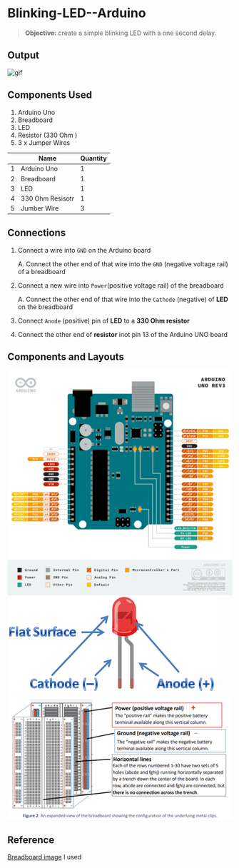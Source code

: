 # Blinking-LED--Arduino

> **Objective:** create a simple blinking LED with a one second delay. 

## Output 
![gif](/img/blinkingLED.gif)

## Components Used
1. Arduino Uno
2. Breadboard
3. LED
4. Resistor (330 Ohm )
5. 3 x Jumper Wires

|   |       Name       | Quantity |
| - | ---------------- | :------- |
| 1 | Arduino Uno      |    1     |
| 2 | Breadboard       |    1     |
| 3 | LED              |    1     |
| 4 | 330 Ohm Resisotr |    1     |
| 5 | Jumber Wire      |    3     | 



## Connections
1. Connect a wire into `GND` on the Arduino board
  
    A. Connect the other end of that wire into the `GND` (negative voltage rail) of a breadboard
2. Connect a new wire into `Power`(positive voltage rail) of the breadboard

    A.  Connect the other end of that wire into the `Cathode` (negative) of **LED** on the breadboard

3.  Connect `Anode` (positive) pin of **LED** to a  **330 Ohm resistor**

4. Connect the other end of **resistor** inot pin 13 of the Arduino UNO board

## Components and Layouts
![img](img/Pinout_Diagram.png)
![LED pin](/img/LED-pinout.png)
![breadboard](/img/breadboard.png)


## Reference 
[Breadboard image](https://courses.grainger.illinois.edu/ece110/sp2022/content/labs/Experiments/BB_HowTo.pdf) I used